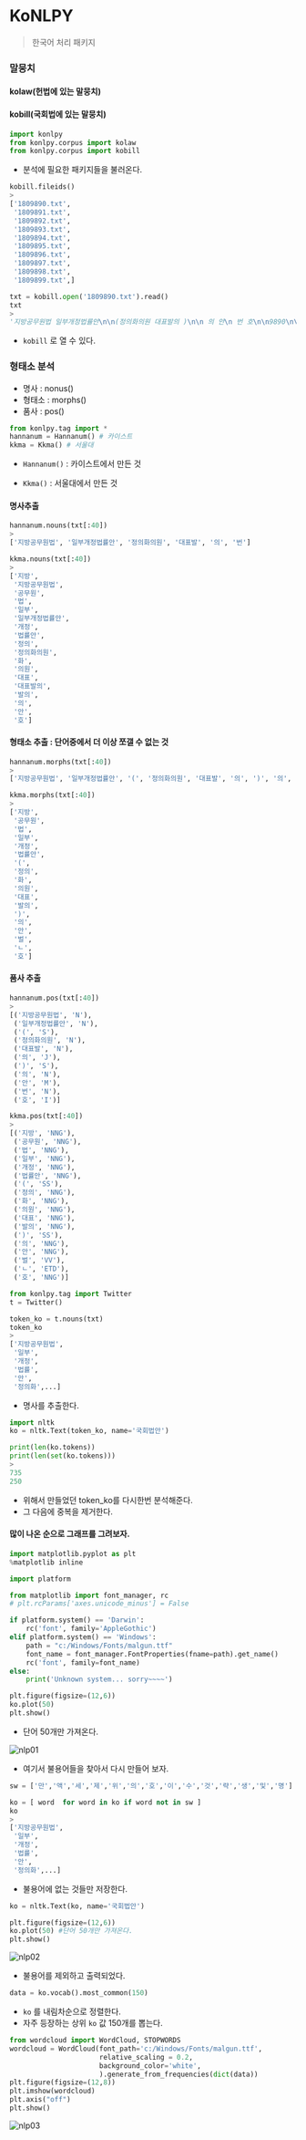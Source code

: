 # KoNLPY

> 한국어 처리 패키지

### 말뭉치 

#### kolaw(헌법에 있는 말뭉치)

#### kobill(국회법에 있는 말뭉치)

```python
import konlpy
from konlpy.corpus import kolaw
from konlpy.corpus import kobill
```

- 분석에 필요한 패키지들을 불러온다. 

```python
kobill.fileids()
>
['1809890.txt',
 '1809891.txt',
 '1809892.txt',
 '1809893.txt',
 '1809894.txt',
 '1809895.txt',
 '1809896.txt',
 '1809897.txt',
 '1809898.txt',
 '1809899.txt',]
```

```python
txt = kobill.open('1809890.txt').read()
txt
>
'지방공무원법 일부개정법률안\n\n(정의화의원 대표발의 )\n\n 의 안\n 번 호\n\n9890\n\n발의연월일 : 2010.  11.  12. ...
```

- `kobill` 로 열 수 있다. 

### 형태소 분석

- 명사 : nonus()
- 형태소 : morphs()
- 품사 : pos()

```python
from konlpy.tag import *
hannanum = Hannanum() # 카이스트
kkma = Kkma() # 서울대
```

- `Hannanum()`  : 카이스트에서 만든 것

- `Kkma()` :  서울대에서 만든 것

 #### 명사추출

```python
hannanum.nouns(txt[:40])
>
['지방공무원법', '일부개정법률안', '정의화의원', '대표발', '의', '번']
```

```python
kkma.nouns(txt[:40])
>
['지방',
 '지방공무원법',
 '공무원',
 '법',
 '일부',
 '일부개정법률안',
 '개정',
 '법률안',
 '정의',
 '정의화의원',
 '화',
 '의원',
 '대표',
 '대표발의',
 '발의',
 '의',
 '안',
 '호']
```

#### 형태소 추출 : 단어중에서 더 이상 쪼갤 수 없는 것

```python
hannanum.morphs(txt[:40])
>
['지방공무원법', '일부개정법률안', '(', '정의화의원', '대표발', '의', ')', '의', '안', '번', '호']
```

```python
kkma.morphs(txt[:40])
>
['지방',
 '공무원',
 '법',
 '일부',
 '개정',
 '법률안',
 '(',
 '정의',
 '화',
 '의원',
 '대표',
 '발의',
 ')',
 '의',
 '안',
 '벌',
 'ㄴ',
 '호']
```

#### 품사 추출

```python
hannanum.pos(txt[:40])
>
[('지방공무원법', 'N'),
 ('일부개정법률안', 'N'),
 ('(', 'S'),
 ('정의화의원', 'N'),
 ('대표발', 'N'),
 ('의', 'J'),
 (')', 'S'),
 ('의', 'N'),
 ('안', 'M'),
 ('번', 'N'),
 ('호', 'I')]
```

```python
kkma.pos(txt[:40])
>
[('지방', 'NNG'),
 ('공무원', 'NNG'),
 ('법', 'NNG'),
 ('일부', 'NNG'),
 ('개정', 'NNG'),
 ('법률안', 'NNG'),
 ('(', 'SS'),
 ('정의', 'NNG'),
 ('화', 'NNG'),
 ('의원', 'NNG'),
 ('대표', 'NNG'),
 ('발의', 'NNG'),
 (')', 'SS'),
 ('의', 'NNG'),
 ('안', 'NNG'),
 ('벌', 'VV'),
 ('ㄴ', 'ETD'),
 ('호', 'NNG')]
```

```python
from konlpy.tag import Twitter
t = Twitter()
```

```python
token_ko = t.nouns(txt)
token_ko
>
['지방공무원법',
 '일부',
 '개정',
 '법률',
 '안',
 '정의화',...]
```

- 명사를 추출한다. 

```python
import nltk
ko = nltk.Text(token_ko, name='국회법안')
```

```python
print(len(ko.tokens))
print(len(set(ko.tokens))) 
>
735
250
```

- 위해서 만들었던 token_ko를  다시한번 분석해준다. 
-  그 다음에 중복을 제거한다. 

####  많이 나온 순으로 그래프를 그려보자.

```python
import matplotlib.pyplot as plt
%matplotlib inline

import platform

from matplotlib import font_manager, rc
# plt.rcParams['axes.unicode_minus'] = False

if platform.system() == 'Darwin':
    rc('font', family='AppleGothic')
elif platform.system() == 'Windows':
    path = "c:/Windows/Fonts/malgun.ttf"
    font_name = font_manager.FontProperties(fname=path).get_name()
    rc('font', family=font_name)
else:
    print('Unknown system... sorry~~~~') 
```

```python
plt.figure(figsize=(12,6))
ko.plot(50)
plt.show()
```

- 단어 50개만 가져온다.

![nlp01](./img/nlp01.png)

- 여기서 불용어들을 찾아서 다시 만들어 보자.

```python
sw = ['만','액','세','제','위','의','호','이','수','것','략','생','및','명']
```

```python
ko = [ word  for word in ko if word not in sw ]
ko
>
['지방공무원법',
 '일부',
 '개정',
 '법률',
 '안',
 '정의화',...]
```

- 불용어에 없는 것들만 저장한다. 

```python
ko = nltk.Text(ko, name='국회법안')
```

```python
plt.figure(figsize=(12,6))
ko.plot(50) #단어 50개만 가져온다.
plt.show()
```

![nlp02](./img/nlp02.png)

- 불용어를 제외하고 출력되었다. 

```python
data = ko.vocab().most_common(150)
```

- `ko` 를 내림차순으로 정렬한다. 
- 자주 등장하는 상위 `ko` 값 150개를 뽑는다.

```python
from wordcloud import WordCloud, STOPWORDS
wordcloud = WordCloud(font_path='c:/Windows/Fonts/malgun.ttf',
                      relative_scaling = 0.2,
                      background_color='white',
                      ).generate_from_frequencies(dict(data))
plt.figure(figsize=(12,8))
plt.imshow(wordcloud)
plt.axis("off")
plt.show()
```

![nlp03](./img/nlp03.png)